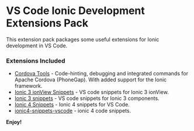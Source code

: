 # VS Code Ionic Development Extensions Pack

This extension pack packages some useful extensions for Ionic development in VS Code.

### Extensions Included

* [Cordova Tools](https://marketplace.visualstudio.com/items?itemName=vsmobile.cordova-tools) - Code-hinting, debugging and integrated commands for Apache Cordova (PhoneGap). With added support for the Ionic framework.
* [Ionic 3 ionView Snippets](https://marketplace.visualstudio.com/items?itemName=danielehrhardt.ionic3-vs-ionView-snippets) - VS code snippets for Ionic 3 ionView.
* [Ionic 3 snippets](https://marketplace.visualstudio.com/items?itemName=siteslave.ionic3-snippets) - VS code snippets for Ionic 3 components.
* [Ionic 4 Snippets](https://marketplace.visualstudio.com/items?itemName=fivethree.vscode-ionic-snippets) - Ionic 4 snippets for VS Code.
* [ionic4-snippets-vscode](https://marketplace.visualstudio.com/items?itemName=4tron.ionic4-snippets-vscode) - ionic 4 code snippets.

**Enjoy!**
